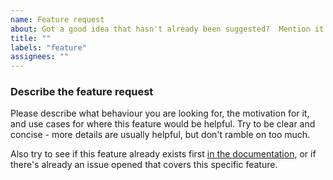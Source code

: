 ```yaml
---
name: Feature request
about: Got a good idea that hasn't already been suggested?  Mention it here!
title: ""
labels: "feature"
assignees: ""
---
```


### Describe the feature request

Please describe what behaviour you are looking for, the motivation for it, and use cases for where this feature would be helpful.
Try to be clear and concise - more details are usually helpful, but don't ramble on too much.

Also try to see if this feature already exists first [in the documentation](https://clementtsang.github.io/bottom/nightly/),
or if there's already an issue opened that covers this specific feature.

